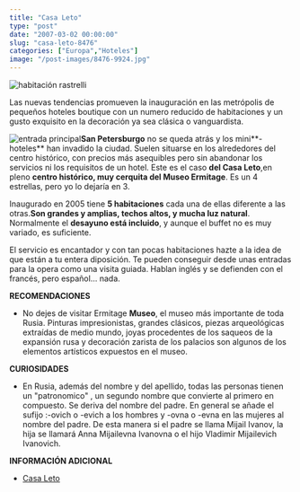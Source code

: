 ```yaml
---
title: "Casa Leto"
type: "post"
date: "2007-03-02 00:00:00"
slug: "casa-leto-8476"
categories: ["Europa","Hoteles"]
image: "/post-images/8476-9924.jpg"
---
```


![habitación rastrelli](/post-images/8476-9924.jpg "habitación rastrelli")

Las nuevas tendencias promueven la inauguración en las metrópolis de pequeños hoteles boutique con un numero reducido de habitaciones y un gusto exquisito en la decoración ya sea clásica o vanguardista.

![entrada principal](/post-images/8476-9926.jpg "entrada principal")**San Petersburgo** no se queda atrás y los mini**-hoteles** han invadido la ciudad. Suelen situarse en los alrededores del centro histórico, con precios más asequibles pero sin abandonar los servicios ni los requisitos de un hotel. Este es el caso **del Casa Leto**,en pleno **centro histórico, muy cerquita del Museo Ermitage**. Es un 4 estrellas, pero yo lo dejaría en 3.

Inaugurado en 2005 tiene **5 habitaciones** cada una de ellas diferente a las otras.**Son grandes y amplias, techos altos, y mucha luz natural**. Normalmente el **desayuno está incluido**, y aunque el buffet no es muy variado, es suficiente.

El servicio es encantador y con tan pocas habitaciones hazte a la idea de que están a tu entera diposición. Te pueden conseguir desde unas entradas para la opera como una visita guiada. Hablan inglés y se defienden con el francés, pero español... nada.

**RECOMENDACIONES**

- No dejes de visitar Ermitage **Museo**, el museo más importante de toda Rusia. Pinturas impresionistas, grandes clásicos, piezas arqueológicas extraídas de medio mundo, joyas procedentes de los saqueos de la expansión rusa y decoración zarista de los palacios son algunos de los elementos artísticos expuestos en el museo.

**CURIOSIDADES**

- En Rusia, además del nombre y del apellido, todas las personas tienen un "patronomico" , un segundo nombre que convierte al primero en compuesto. Se deriva del nombre del padre. En general se añade el sufijo :-ovich o -evich a los hombres y -ovna o -evna en las mujeres al nombre del padre. De esta manera si el padre se llama Mijail Ivanov, la hija se llamará Anna Mijailevna Ivanovna o el hijo Vladimir Mijailevich Ivanovich.

**INFORMACIÓN ADICIONAL**

- [Casa Leto ](http://www.casaleto.com/)